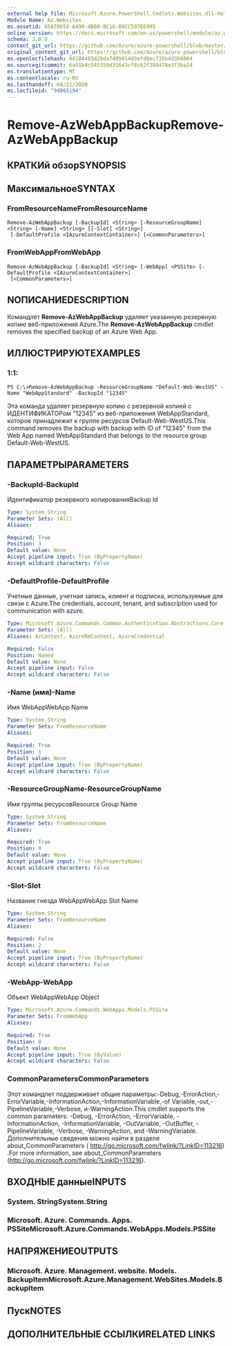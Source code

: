 ```yaml
---
external help file: Microsoft.Azure.PowerShell.Cmdlets.Websites.dll-Help.xml
Module Name: Az.Websites
ms.assetid: 65A78654-A490-4B60-8C16-B0CC597EE995
online version: https://docs.microsoft.com/en-us/powershell/module/az.websites/remove-azwebappbackup
schema: 2.0.0
content_git_url: https://github.com/Azure/azure-powershell/blob/master/src/Websites/Websites/help/Remove-AzWebAppBackup.md
original_content_git_url: https://github.com/Azure/azure-powershell/blob/master/src/Websites/Websites/help/Remove-AzWebAppBackup.md
ms.openlocfilehash: 04184483d2bda7495014d3efd8ecf35b4d3b6864
ms.sourcegitcommit: 6a91b4c545350d316d3cf8c62f384478e3f3ba24
ms.translationtype: MT
ms.contentlocale: ru-RU
ms.lasthandoff: 04/21/2020
ms.locfileid: "94065194"
---
```

# <span data-ttu-id="a8254-101">Remove-AzWebAppBackup</span><span class="sxs-lookup"><span data-stu-id="a8254-101">Remove-AzWebAppBackup</span></span>

## <span data-ttu-id="a8254-102">КРАТКИй обзор</span><span class="sxs-lookup"><span data-stu-id="a8254-102">SYNOPSIS</span></span>

## <span data-ttu-id="a8254-103">Максимальное</span><span class="sxs-lookup"><span data-stu-id="a8254-103">SYNTAX</span></span>

### <span data-ttu-id="a8254-104">FromResourceName</span><span class="sxs-lookup"><span data-stu-id="a8254-104">FromResourceName</span></span>
```
Remove-AzWebAppBackup [-BackupId] <String> [-ResourceGroupName] <String> [-Name] <String> [[-Slot] <String>]
 [-DefaultProfile <IAzureContextContainer>] [<CommonParameters>]
```

### <span data-ttu-id="a8254-105">FromWebApp</span><span class="sxs-lookup"><span data-stu-id="a8254-105">FromWebApp</span></span>
```
Remove-AzWebAppBackup [-BackupId] <String> [-WebApp] <PSSite> [-DefaultProfile <IAzureContextContainer>]
 [<CommonParameters>]
```

## <span data-ttu-id="a8254-106">NОПИСАНИЕ</span><span class="sxs-lookup"><span data-stu-id="a8254-106">DESCRIPTION</span></span>
<span data-ttu-id="a8254-107">Командлет **Remove-AzWebAppBackup** удаляет указанную резервную копию веб-приложения Azure.</span><span class="sxs-lookup"><span data-stu-id="a8254-107">The **Remove-AzWebAppBackup** cmdlet removes the specified backup of an Azure Web App.</span></span>

## <span data-ttu-id="a8254-108">ИЛЛЮСТРИРУЮТ</span><span class="sxs-lookup"><span data-stu-id="a8254-108">EXAMPLES</span></span>

### <span data-ttu-id="a8254-109">1:</span><span class="sxs-lookup"><span data-stu-id="a8254-109">1:</span></span>
```
PS C:\>Remove-AzWebAppBackup -ResourceGroupName "Default-Web-WestUS" -Name "WebAppStandard" -BackupId "12345"
```

<span data-ttu-id="a8254-110">Эта команда удаляет резервную копию с резервной копией с ИДЕНТИФИКАТОРом "12345" из веб-приложения WebAppStandard, которое принадлежит к группе ресурсов Default-Web-WestUS.</span><span class="sxs-lookup"><span data-stu-id="a8254-110">This command removes the backup with backup with ID of "12345" from the Web App named WebAppStandard that belongs to the resource group Default-Web-WestUS.</span></span>

## <span data-ttu-id="a8254-111">ПАРАМЕТРЫ</span><span class="sxs-lookup"><span data-stu-id="a8254-111">PARAMETERS</span></span>

### <span data-ttu-id="a8254-112">-BackupId</span><span class="sxs-lookup"><span data-stu-id="a8254-112">-BackupId</span></span>
<span data-ttu-id="a8254-113">Идентификатор резервного копирования</span><span class="sxs-lookup"><span data-stu-id="a8254-113">Backup Id</span></span>

```yaml
Type: System.String
Parameter Sets: (All)
Aliases:

Required: True
Position: 3
Default value: None
Accept pipeline input: True (ByPropertyName)
Accept wildcard characters: False
```

### <span data-ttu-id="a8254-114">-DefaultProfile</span><span class="sxs-lookup"><span data-stu-id="a8254-114">-DefaultProfile</span></span>
<span data-ttu-id="a8254-115">Учетные данные, учетная запись, клиент и подписка, используемые для связи с Azure.</span><span class="sxs-lookup"><span data-stu-id="a8254-115">The credentials, account, tenant, and subscription used for communication with azure.</span></span>

```yaml
Type: Microsoft.Azure.Commands.Common.Authentication.Abstractions.Core.IAzureContextContainer
Parameter Sets: (All)
Aliases: AzContext, AzureRmContext, AzureCredential

Required: False
Position: Named
Default value: None
Accept pipeline input: False
Accept wildcard characters: False
```

### <span data-ttu-id="a8254-116">-Name (имя)</span><span class="sxs-lookup"><span data-stu-id="a8254-116">-Name</span></span>
<span data-ttu-id="a8254-117">Имя WebApp</span><span class="sxs-lookup"><span data-stu-id="a8254-117">WebApp Name</span></span>

```yaml
Type: System.String
Parameter Sets: FromResourceName
Aliases:

Required: True
Position: 1
Default value: None
Accept pipeline input: True (ByPropertyName)
Accept wildcard characters: False
```

### <span data-ttu-id="a8254-118">-ResourceGroupName</span><span class="sxs-lookup"><span data-stu-id="a8254-118">-ResourceGroupName</span></span>
<span data-ttu-id="a8254-119">Имя группы ресурсов</span><span class="sxs-lookup"><span data-stu-id="a8254-119">Resource Group Name</span></span>

```yaml
Type: System.String
Parameter Sets: FromResourceName
Aliases:

Required: True
Position: 0
Default value: None
Accept pipeline input: True (ByPropertyName)
Accept wildcard characters: False
```

### <span data-ttu-id="a8254-120">-Slot</span><span class="sxs-lookup"><span data-stu-id="a8254-120">-Slot</span></span>
<span data-ttu-id="a8254-121">Название гнезда WebApp</span><span class="sxs-lookup"><span data-stu-id="a8254-121">WebApp Slot Name</span></span>

```yaml
Type: System.String
Parameter Sets: FromResourceName
Aliases:

Required: False
Position: 2
Default value: None
Accept pipeline input: True (ByPropertyName)
Accept wildcard characters: False
```

### <span data-ttu-id="a8254-122">-WebApp</span><span class="sxs-lookup"><span data-stu-id="a8254-122">-WebApp</span></span>
<span data-ttu-id="a8254-123">Объект WebApp</span><span class="sxs-lookup"><span data-stu-id="a8254-123">WebApp Object</span></span>

```yaml
Type: Microsoft.Azure.Commands.WebApps.Models.PSSite
Parameter Sets: FromWebApp
Aliases:

Required: True
Position: 0
Default value: None
Accept pipeline input: True (ByValue)
Accept wildcard characters: False
```

### <span data-ttu-id="a8254-124">CommonParameters</span><span class="sxs-lookup"><span data-stu-id="a8254-124">CommonParameters</span></span>
<span data-ttu-id="a8254-125">Этот командлет поддерживает общие параметры:-Debug,-ErrorAction,-ErrorVariable,-InformationAction,-InformationVariable,-of Variable,-out,-PipelineVariable,-Verbose, и-WarningAction.</span><span class="sxs-lookup"><span data-stu-id="a8254-125">This cmdlet supports the common parameters: -Debug, -ErrorAction, -ErrorVariable, -InformationAction, -InformationVariable, -OutVariable, -OutBuffer, -PipelineVariable, -Verbose, -WarningAction, and -WarningVariable.</span></span> <span data-ttu-id="a8254-126">Дополнительные сведения можно найти в разделе about_CommonParameters ( http://go.microsoft.com/fwlink/?LinkID=113216) .</span><span class="sxs-lookup"><span data-stu-id="a8254-126">For more information, see about_CommonParameters (http://go.microsoft.com/fwlink/?LinkID=113216).</span></span>

## <span data-ttu-id="a8254-127">ВХОДНЫЕ данные</span><span class="sxs-lookup"><span data-stu-id="a8254-127">INPUTS</span></span>

### <span data-ttu-id="a8254-128">System. String</span><span class="sxs-lookup"><span data-stu-id="a8254-128">System.String</span></span>

### <span data-ttu-id="a8254-129">Microsoft. Azure. Commands. Apps. PSSite</span><span class="sxs-lookup"><span data-stu-id="a8254-129">Microsoft.Azure.Commands.WebApps.Models.PSSite</span></span>

## <span data-ttu-id="a8254-130">НАПРЯЖЕНИЕ</span><span class="sxs-lookup"><span data-stu-id="a8254-130">OUTPUTS</span></span>

### <span data-ttu-id="a8254-131">Microsoft. Azure. Management. website. Models. BackupItem</span><span class="sxs-lookup"><span data-stu-id="a8254-131">Microsoft.Azure.Management.WebSites.Models.BackupItem</span></span>

## <span data-ttu-id="a8254-132">Пуск</span><span class="sxs-lookup"><span data-stu-id="a8254-132">NOTES</span></span>

## <span data-ttu-id="a8254-133">ДОПОЛНИТЕЛЬНЫЕ ССЫЛКИ</span><span class="sxs-lookup"><span data-stu-id="a8254-133">RELATED LINKS</span></span>
